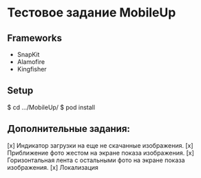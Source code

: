 # Тестовое задание MobileUp

## Frameworks
- SnapKit
- Alamofire
- Kingfisher

## Setup
$ cd .../MobileUp/
$ pod install

## Дополнительные задания:
[x] Индикатор загрузки на еще не скачанные изображения.
[x] Приближение фото жестом на экране показа изображения.
[x] Горизонтальная лента с остальными фото на экране показа изображения.
[x] Локализация
